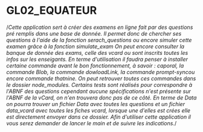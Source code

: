 # GL02_EQUATEUR
/*Cette application sert à créer des examens en ligne fait par des questions pré remplis dans une base de donnée. Il permet donc de chercher ses questions à l'aide de la fonction serach_questions ou encore simuler cette examen grâce à la fonction simulate_exam 
On peut encore consulter la banque de donnée des exams, celle des vcard ou sont inscrits toutes les infos sur les enseigants. 
En terme d'utilisation  il faudra penser à installer certaine commande avant le bon fonctionnement, à savoir :  caporal, la commande Blob, la commande dowloadLink, la commande prompt-syncou encore commande thatnine. On peut retrouver toutes ces commandes dans le dossier node_modules.
Certains tests sont réalisés pour correspondre à l'ABNF des questions cependant aucune spécifications n'est présente sur l'ABNF de la vCard, on n'en trouvera donc pas de ce côté.
En terme de Data on pourra trouver un fichier Data avec toutes les questions et un fichier data_vcard avec toutes les fiches vcard, lorsque une d'elles est crées elle est directement envoyer dans ce dossier.
Afin d'utiliser cette application il vous serez demander de lancer le main et de suivre les indications.*/
